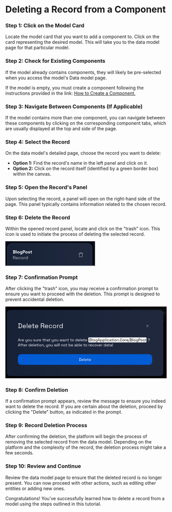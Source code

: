 # Deleting a Record from a Component

### **Step 1: Click on the Model Card**

Locate the model card that you want to add a component to. Click on the card representing the desired model. This will take you to the data model page for that particular model.

### **Step 2: Check for Existing Components**

If the model already contains components, they will likely be pre-selected when you access the model's Data model page.

If the model is empty, you must create a component following the instructions provided in the link: [How to Create a Component.](../components/create-component.md)

### **Step 3: Navigate Between Components (If Applicable)**

If the model contains more than one component, you can navigate between these components by clicking on the corresponding component tabs, which are usually displayed at the top and side of the page.

### **Step 4: Select the Record**

On the data model's detailed page, choose the record you want to delete:

- **Option 1:** Find the record's name in the left panel and click on it.
- **Option 2:** Click on the record itself (identified by a green border box) within the canvas.

### **Step 5: Open the Record's Panel**

Upon selecting the record, a panel will open on the right-hand side of the page. This panel typically contains information related to the chosen record.

### **Step 6: Delete the Record**

Within the opened record panel, locate and click on the "trash" icon. This icon is used to initiate the process of deleting the selected record.

![](img/delete-record-1.png)

### **Step 7: Confirmation Prompt**

After clicking the "trash" icon, you may receive a confirmation prompt to ensure you want to proceed with the deletion. This prompt is designed to prevent accidental deletion.

![](img/delete-record-2.png)

### **Step 8: Confirm Deletion**

If a confirmation prompt appears, review the message to ensure you indeed want to delete the record. If you are certain about the deletion, proceed by clicking the "Delete" button, as indicated in the prompt.

### **Step 9: Record Deletion Process**

After confirming the deletion, the platform will begin the process of removing the selected record from the data model. Depending on the platform and the complexity of the record, the deletion process might take a few seconds.

### **Step 10: Review and Continue**

Review the data model page to ensure that the deleted record is no longer present. You can now proceed with other actions, such as editing other entities or adding new ones.

Congratulations! You've successfully learned how to delete a record from a model using the steps outlined in this tutorial.